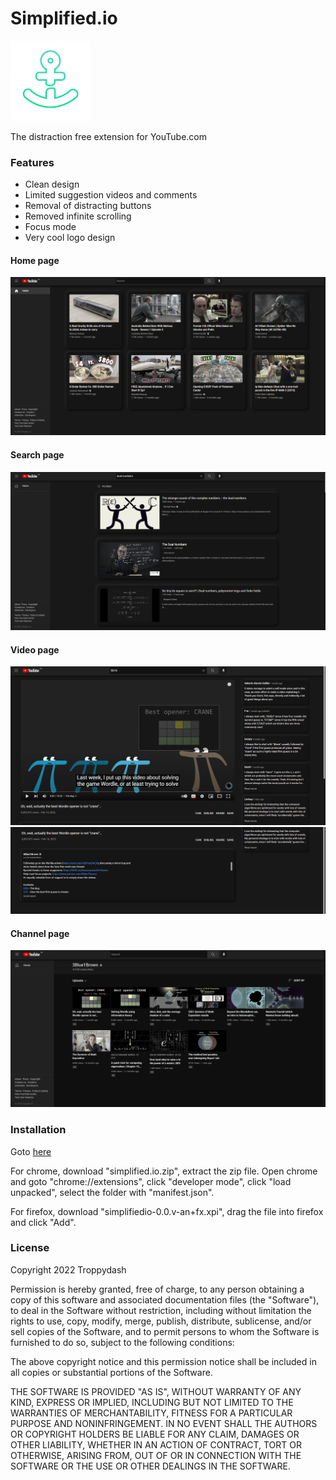 # Simplified.io 

![simplified.io](assets/logos/128.png)

The distraction free extension for YouTube.com

### Features
- Clean design
- Limited suggestion videos and comments
- Removal of distracting buttons
- Removed infinite scrolling
- Focus mode
- Very cool logo design

#### Home page
![homepage](readme/homepage.png)

#### Search page
![searchpage](readme/searchpage.png)

#### Video page
![videopage](readme/videopage.png)
![videodescription](readme/videodescription.png)

#### Channel page
![channelpage](readme/channelpage.png)


### Installation
Goto [here](https://github.com/Troppydash/simplified-io/releases/latest/)

For chrome, download "simplified.io.zip", extract the zip file. Open chrome and goto "chrome://extensions", click "developer mode", click "load unpacked", select the folder with "manifest.json".

For firefox, download "simplifiedio-0.0.v-an+fx.xpi", drag the file into firefox and click "Add".

### License
Copyright 2022 Troppydash

Permission is hereby granted, free of charge, to any person obtaining a copy of this software and associated documentation files (the "Software"), to deal in the Software without restriction, including without limitation the rights to use, copy, modify, merge, publish, distribute, sublicense, and/or sell copies of the Software, and to permit persons to whom the Software is furnished to do so, subject to the following conditions:

The above copyright notice and this permission notice shall be included in all copies or substantial portions of the Software.

THE SOFTWARE IS PROVIDED "AS IS", WITHOUT WARRANTY OF ANY KIND, EXPRESS OR IMPLIED, INCLUDING BUT NOT LIMITED TO THE WARRANTIES OF MERCHANTABILITY, FITNESS FOR A PARTICULAR PURPOSE AND NONINFRINGEMENT. IN NO EVENT SHALL THE AUTHORS OR COPYRIGHT HOLDERS BE LIABLE FOR ANY CLAIM, DAMAGES OR OTHER LIABILITY, WHETHER IN AN ACTION OF CONTRACT, TORT OR OTHERWISE, ARISING FROM, OUT OF OR IN CONNECTION WITH THE SOFTWARE OR THE USE OR OTHER DEALINGS IN THE SOFTWARE.
